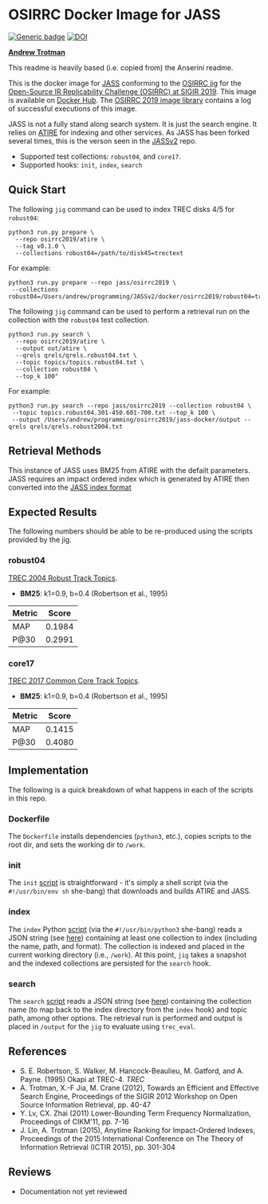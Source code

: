 <!--
./init.sh
docker build . -t jass/osirrc2019
python3 run.py prepare --repo jass/osirrc2019 --collections robust04=/Users/andrew/programming/JASSv2/docker/osirrc2019/robust04=trectext
python3 run.py search  --repo jass/osirrc2019 --collection robust04 --topic topics.robust04.301-450.601-700.txt --top_k 100 --output /Users/andrew/programming/osirrc2019/jass-docker/output --qrels qrels/qrels.robust2004.txt
-->
# OSIRRC Docker Image for JASS
[![Generic badge](https://img.shields.io/badge/DockerHub-go%21-yellow.svg)](https://hub.docker.com/r/osirrc2019/jass)
[![DOI](https://zenodo.org/badge/DOI/10.5281/zenodo.3247163.svg)](https://doi.org/10.5281/zenodo.3247163)

[**Andrew Trotman**](https://github.com/andrewtrotman)

This readme is heavily based (i.e. copied from) the Anserini readme.

This is the docker image for [JASS](https://github.com/andrewtrotman/JASSv2/tree/master/JASSv1) conforming to the [OSIRRC jig](https://github.com/osirrc/jig/) for the [Open-Source IR Replicability Challenge (OSIRRC) at SIGIR 2019](https://osirrc.github.io/osirrc2019/).
This image is available on [Docker Hub](https://hub.docker.com/r/osirrc2019/jass).
The [OSIRRC 2019 image library](https://github.com/osirrc/osirrc2019-library) contains a log of successful executions of this image.

JASS is not a fully stand along search system.  It is just the search engine.  It relies on [ATIRE](http://atire.org) for indexing and other services.  As JASS has been forked several times, this is the verson seen in the [JASSv2](https://github.com/andrewtrotman/JASSv2) repo.

+ Supported test collections: `robust04`, and `core17`.
+ Supported hooks: `init`, `index`, `search`

## Quick Start

The following `jig` command can be used to index TREC disks 4/5 for `robust04`:

```
python3 run.py prepare \
  --repo osirrc2019/atire \
  --tag v0.1.0 \
  --collections robust04=/path/to/disk45=trectext
```

For example:

```
python3 run.py prepare --repo jass/osirrc2019 \
 --collections robust04=/Users/andrew/programming/JASSv2/docker/osirrc2019/robust04=trectext
```

The following `jig` command can be used to perform a retrieval run on the collection with the `robust04` test collection.

```
python3 run.py search \
  --repo osirrc2019/atire \
  --output out/atire \
  --qrels qrels/qrels.robust04.txt \
  --topic topics/topics.robust04.txt \
  --collection robust04 \ 
  --top_k 100"
```

For example:

```
python3 run.py search --repo jass/osirrc2019 --collection robust04 \
 --topic topics.robust04.301-450.601-700.txt --top_k 100 \
 --output /Users/andrew/programming/osirrc2019/jass-docker/output --qrels qrels/qrels.robust2004.txt
```

## Retrieval Methods
This instance of JASS uses BM25 from ATIRE with the defailt parameters.  JASS requires an impact ordered index which is generated by ATIRE then converted into the [JASS index format](https://github.com/andrewtrotman/JASSv2/wiki/JASSv1)

## Expected Results

The following numbers should be able to be re-produced using the scripts provided by the jig.

### robust04
[TREC 2004 Robust Track Topics](http://trec.nist.gov/data/robust/04.testset.gz).
+ **BM25**: k1=0.9, b=0.4 (Robertson et al., 1995) 

|Metric | Score |
|----|----|
| MAP |  0.1984 |
| P@30 | 0.2991 |

### core17
[TREC 2017 Common Core Track Topics](https://trec.nist.gov/data/core/core_nist.txt).
+ **BM25**: k1=0.9, b=0.4 (Robertson et al., 1995) 

|Metric | Score |
|----|----|
| MAP | 0.1415 |
| P@30 | 0.4080 |


## Implementation

The following is a quick breakdown of what happens in each of the scripts in this repo.

### Dockerfile

The `Dockerfile` installs dependencies (`python3`, etc.), copies scripts to the root dir, and sets the working dir to `/work`.

### init

The `init` [script](init) is straightforward - it's simply a shell script (via the `#!/usr/bin/env sh` she-bang) that downloads and builds ATIRE and JASS.

### index

The `index` Python [script](index) (via the `#!/usr/bin/python3` she-bang) reads a JSON string (see [here](https://github.com/osirrc/jig#index)) containing at least one collection to index (including the name, path, and format).
The collection is indexed and placed in the current working directory (i.e., `/work`).
At this point, `jig` takes a snapshot and the indexed collections are persisted for the `search` hook.

### search

The `search` [script](search) reads a JSON string (see [here](https://github.com/osirrc/jig#search)) containing the collection name (to map back to the index directory from the `index` hook) and topic path, among other options.
The retrieval run is performed and output is placed in `/output` for the `jig` to evaluate using `trec_eval`.

## References

+ S. E. Robertson, S. Walker, M. Hancock-Beaulieu, M. Gatford, and A. Payne. (1995) Okapi at TREC-4. _TREC_
+ A. Trotman, X.-F Jia, M. Crane (2012), Towards an Efficient and Effective Search Engine, Proceedings of the SIGIR 2012 Workshop on Open Source Information Retrieval, pp. 40-47
+ Y. Lv, CX. Zhai (2011) Lower-Bounding Term Frequency Normalization, Proceedings of CIKM'11, pp. 7-16
+ J. Lin, A. Trotman (2015), Anytime Ranking for Impact-Ordered Indexes, Proceedings of the 2015 International Conference on The Theory of Information Retrieval (ICTIR 2015), pp. 301-304

## Reviews

+ Documentation not yet reviewed
